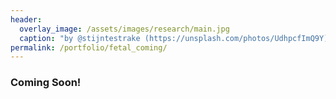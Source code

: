 ```yaml
---
header:
  overlay_image: /assets/images/research/main.jpg
  caption: "by @stijntestrake (https://unsplash.com/photos/UdhpcfImQ9Y)"
permalink: /portfolio/fetal_coming/
---
```


### Coming Soon!